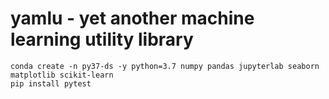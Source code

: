 # yamlu - yet another machine learning utility library


```
conda create -n py37-ds -y python=3.7 numpy pandas jupyterlab seaborn matplotlib scikit-learn
pip install pytest
```